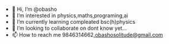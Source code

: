 - 👋 Hi, I’m @obasho
- 👀 I’m interested in physics,maths,programing,ai
- 🌱 I’m currently learning compleated bsc(h)physics
- 💞️ I’m looking to collaborate on dont know yet...
- 📫 How to reach me 9846314662,obashosolitude@gmail.com

<!---
obasho/obasho is a ✨ special ✨ repository because its `README.md` (this file) appears on your GitHub profile.
You can click the Preview link to take a look at your changes.
--->
